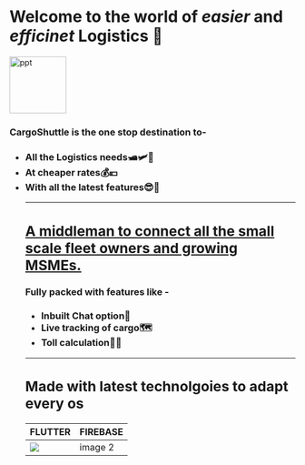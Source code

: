 <h1>Welcome to the world of <b><em>easier</em></b> and <b><em>efficinet</em></b> Logistics 🚚</h1>
<a href="https://ibb.co/ZMP8vYj"><img src="https://i.ibb.co/NyPjfmv/ppt.png" alt="ppt" border="0" width="100"></a>
<h3>CargoShuttle is the one stop destination to-<h3>
<ul>
  <li>All the Logistics needs🛥🛩🚃</li>
  <li>At cheaper rates💰💴</li>
  <li>With all the latest features😎🤩</li>
<hr color="red">
  <h2><u>A middleman to connect all the small scale fleet owners and growing MSMEs.</u></h2>
<h4>Fully packed with features like -</h4> 
<ul type="disc">
  <li>Inbuilt Chat option📱</li>
  <li>Live tracking of cargo🗺</li>
  <li>Toll calculation🚥🚏</li>
</ul>
<hr>
<h2>Made with latest technolgoies to adapt every os</h2>
  
| <center>FLUTTER</center> | <center>FIREBASE</center>|
|------------|-------------|
| <img src="https://www.google.com/url?sa=i&url=https%3A%2F%2Fventurebeat.com%2F2019%2F12%2F11%2Fgoogle-paints-its-ambient-computing-vision-for-flutter%2F&psig=AOvVaw2LlIgGNpmCN70BCP1Vn2Sw&ust=1606041229333000&source=images&cd=vfe&ved=0CAIQjRxqFwoTCLjD1fu3k-0CFQAAAAAdAAAAABAD"></img> | image 2 |


